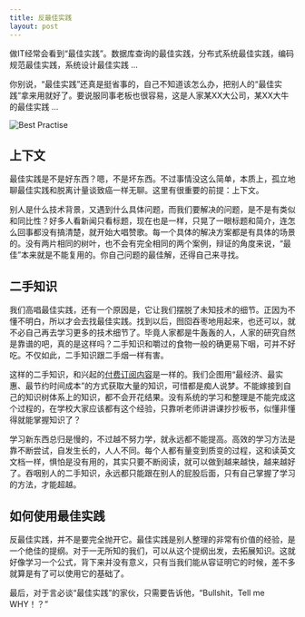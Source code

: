 ```yaml
---
title: 反最佳实践
layout: post
---
```


做IT经常会看到“最佳实践”。数据库查询的最佳实践，分布式系统最佳实践，编码规范最佳实践，系统设计最佳实践 ...

你别说，“最佳实践”还真是挺省事的，自己不知道该怎么办，把别人的“最佳实践”拿来用就好了。要说服同事老板也很容易，这是人家某XX大公司，某XX大牛的最佳实践 ... 

![Best Practise](http://villim.github.io/img/2017/best-practices.png)

## 上下文

最佳实践是不是好东西？嗯，不是坏东西。不过事情没这么简单，本质上，孤立地聊最佳实践和脱离计量谈致癌一样无聊。这里有很重要的前提：上下文。

别人是什么技术背景，又遇到什么具体问题，而我们要解决的问题，是不是有类似和同比性？好多人看新闻只看标题，现在也是一样，只晃了一眼标题和简介，连怎么回事都没有搞清楚，就开始大唱赞歌。每一个具体的解决方案都是有具体的场景的。没有两片相同的树叶，也不会有完全相同的两个案例，辩证的角度来说，“最佳”本来就是不能复用的。你自己问题的最佳解，还得自己来寻找。

## 二手知识

我们高唱最佳实践，还有一个原因是，它让我们摆脱了未知技术的细节。正因为不懂不明白，所以才会去找最佳实践。找到以后，囫囵吞枣地用起来，也还可以，就不必自己再去学习更多的技术细节了。毕竟人家都是牛轰轰的人，人家的研究自然是靠谱的吧，真的是这样吗？二手知识和嚼过的食物一般的确更易下咽，可并不好吃。不仅如此，二手知识跟二手烟一样有害。

这样的二手知识，和兴起的[付费订阅内容](http://villim.github.io/content-subscription)是一样的。我们企图用“最经济、最实惠、最节约时间成本”的方式获取大量的知识，可惜都是痴人说梦。不能嫁接到自己的知识树体系上的知识，都不会开花结果。没有系统的学习和整理是不能完成这个过程的，在学校大家应该都有这个经验，只靠听老师讲讲课抄抄板书，似懂非懂得就能掌握知识了？

学习新东西总归是慢的，不过越不努力学，就永远都不能提高。高效的学习方法是靠不断尝试，自发生长的，人人不同。每个人都有量变到质变的过程，这和读英文文档一样，惧怕是没有用的，其实只要不断阅读，就可以做到越来越快，越来越好了。吞咽别人的二手知识，永远都只能跟在别人的屁股后面，只有自己掌握了学习的方法，才能超越。

## 如何使用最佳实践

反最佳实践，并不是要完全抛开它。最佳实践是别人整理的非常有价值的经验，是一个绝佳的提纲。对于一无所知的我们，可以从这个提纲出发，去拓展知识。这就好像学习一个公式，背下来并没有意义，只有当我们能从容证明它的时候，差不多就算是有了可以使用它的基础了。

最后，对于言必谈“最佳实践”的家伙，只需要告诉他，“Bullshit，Tell me WHY！？”